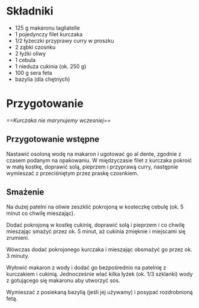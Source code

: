 # Składniki
 - 125 g makaronu tagliatelle
 - 1 pojedynczy filet kurczaka
 - 1/2 łyżeczki przyprawy curry w proszku
 - 2 ząbki czosnku
 - 2 łyżki oliwy
 - 1 cebula
 - 1 nieduża cukinia (ok. 250 g)
 - 100 g sera feta
 - bazylia (dla chętnych)
# Przygotowanie
*==Kurczaka nie marynujemy wczesniej==*
## Przygotowanie wstępne 
Nastawić osoloną wodę na makaron i ugotować go al dente, zgodnie z czasem podanym na opakowaniu. W międzyczasie filet z kurczaka pokroić w małą kostkę, doprawić solą, pieprzem i przyprawą curry, następnie wymieszać z przeciśniętym przez praskę czosnkiem.
## Smażenie 
Na dużej patelni na oliwie zeszklić pokrojoną w kosteczkę cebulę (ok. 5 minut co chwilę mieszając).

Dodać pokrojoną w kostkę cukinię, doprawić solą i pieprzem i co chwilę mieszając smażyć przez ok. 5 minut, aż cukinia zmięknie i miejscami się zrumieni.

Wówczas dodać pokrojonego kurczaka i mieszając obsmażyć go przez ok. 3 minuty.

Wyłowić makaron z wody i dodać go bezpośrednio na patelnię z kurczakiem i cukinią. Jednocześnie wlać kilka łyżek (ok. 1/3 szklanki) wody z gotującego się makaronu aby utworzyć sos.

Wymieszać z posiekaną bazylią (jeśli jej używamy) i posypać rozdrobnioną fetą.